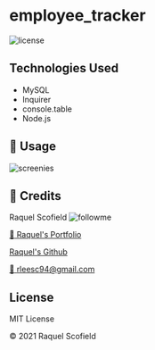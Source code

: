# employee_tracker
![license](https://img.shields.io/github/license/raquellee/employee_tracker)<br />

## Technologies Used 
* MySQL
* Inquirer
* console.table
* Node.js

## :cinema:  Usage

![screenies]()


## :busts_in_silhouette:  Credits 
Raquel Scofield ![followme](https://img.shields.io/github/followers/raquellee?label=Follow&style=social)

[:eyes: Raquel's Portfolio](https://raquellee.github.io/)

[Raquel's Github](http://github.com/raquellee)

<a href="mailto:raquel@icloud.com">:email: rleesc94@gmail.com</a>

## License 
MIT License

:copyright: 2021 Raquel Scofield
